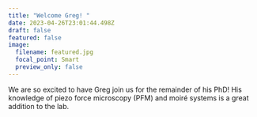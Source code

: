 ```yaml
---
title: "Welcome Greg! "
date: 2023-04-26T23:01:44.498Z
draft: false
featured: false
image:
  filename: featured.jpg
  focal_point: Smart
  preview_only: false
---
```

W﻿e are so excited to have Greg join us for the remainder of his PhD! His knowledge of piezo force microscopy (PFM) and moiré systems is a great addition to the lab.